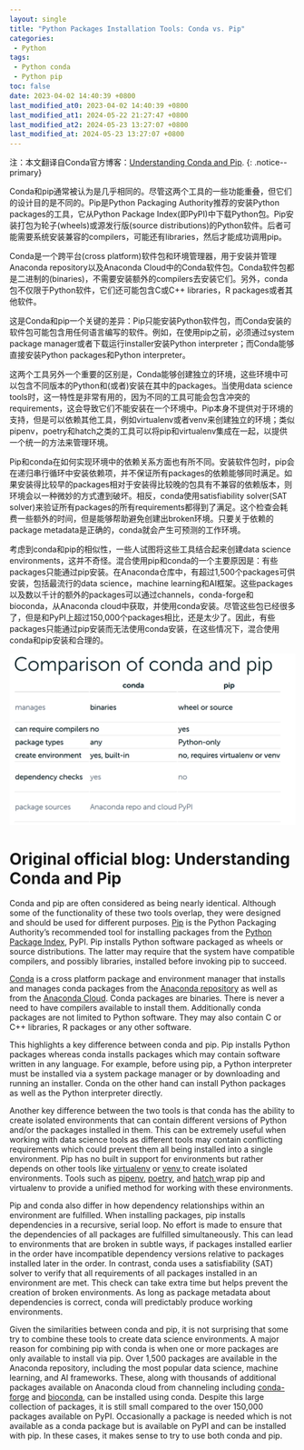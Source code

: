 ```yaml
---
layout: single
title: "Python Packages Installation Tools: Conda vs. Pip"
categories: 
 - Python
tags:
 - Python conda
 - Python pip
toc: false
date: 2023-04-02 14:40:39 +0800
last_modified_at0: 2023-04-02 14:40:39 +0800
last_modified_at1: 2024-05-22 21:27:47 +0800
last_modified_at2: 2024-05-23 13:27:07 +0800
last_modified_at: 2024-05-23 13:27:07 +0800
---
```


注：本文翻译自Conda官方博客：[Understanding Conda and Pip](https://www.anaconda.com/blog/understanding-conda-and-pip.).
{: .notice--primary}

Conda和pip通常被认为是几乎相同的。尽管这两个工具的一些功能重叠，但它们的设计目的是不同的。Pip是Python Packaging Authority推荐的安装Python packages的工具，它从Python Package Index(即PyPI)中下载Python包。Pip安装打包为轮子(wheels)或源发行版(source distributions)的Python软件。后者可能需要系统安装兼容的compilers，可能还有libraries，然后才能成功调用pip。

Conda是一个跨平台(cross platform)软件包和环境管理器，用于安装并管理Anaconda repository以及Anaconda Cloud中的Conda软件包。Conda软件包都是二进制的(binaries)，不需要安装额外的compilers去安装它们。另外，conda包不仅限于Python软件，它们还可能包含C或C++ libraries，R packages或者其他软件。

这是Conda和pip一个关键的差异：Pip只能安装Python软件包，而Conda安装的软件包可能包含用任何语言编写的软件。例如，在使用pip之前，必须通过system package manager或者下载运行installer安装Python interpreter；而Conda能够直接安装Python packages和Python interpreter。

这两个工具另外一个重要的区别是，Conda能够创建独立的环境，这些环境中可以包含不同版本的Python和(或者)安装在其中的packages。当使用data science tools时，这一特性是非常有用的，因为不同的工具可能会包含冲突的requirements，这会导致它们不能安装在一个环境中。Pip本身不提供对于环境的支持，但是可以依赖其他工具，例如virtualenv或者venv来创建独立的环境；类似pipenv，poetry和hatch之类的工具可以将pip和virtualenv集成在一起，以提供一个统一的方法来管理环境。

Pip和conda在如何实现环境中的依赖关系方面也有所不同。安装软件包时，pip会在递归串行循环中安装依赖项，并不保证所有packages的依赖能够同时满足。如果安装得比较早的packages相对于安装得比较晚的包具有不兼容的依赖版本，则环境会以一种微妙的方式遭到破坏。相反，conda使用satisfiability solver(SAT solver)来验证所有packages的所有requirements都得到了满足。这个检查会耗费一些额外的时间，但是能够帮助避免创建出broken环境。只要关于依赖的package metadata是正确的，conda就会产生可预测的工作环境。

考虑到conda和pip的相似性，一些人试图将这些工具结合起来创建data science environments，这并不奇怪。混合使用pip和conda的一个主要原因是：有些packages只能通过pip安装。在Anaconda仓库中，有超过1,500个packages可供安装，包括最流行的data science，machine learning和AI框架。这些packages以及数以千计的额外的packages可以通过channels，conda-forge和bioconda，从Anaconda cloud中获取，并使用conda安装。尽管这些包已经很多了，但是和PyPI上超过150,000个packages相比，还是太少了。因此，有些packages只能通过pip安装而无法使用conda安装，在这些情况下，混合使用conda和pip安装和合理的。

<img src="https://github.com/HelloWorld-1017/blog-images/blob/main/migration/imgpersonal/image-20230402143224972.png?raw=true" alt="image-20230402143224972" style="zoom: 50%;" />

<br>

# Original official blog: Understanding Conda and Pip

Conda and pip are often considered as being nearly identical. Although some of the functionality of these two tools overlap, they were designed and should be used for different purposes. [Pip](https://pip.pypa.io/en/stable/) is the Python Packaging Authority’s recommended tool for installing packages from the [Python Package Index](https://pypi.org/), PyPI. Pip installs Python software packaged as wheels or source distributions. The latter may require that the system have compatible compilers, and possibly libraries, installed before invoking pip to succeed.

[Conda](https://conda.io/docs/) is a cross platform package and environment manager that installs and manages conda packages from the [Anaconda repository](https://repo.anaconda.com/) as well as from the [Anaconda Cloud](https://anaconda.org/). Conda packages are binaries. There is never a need to have compilers available to install them. Additionally conda packages are not limited to Python software. They may also contain C or C++ libraries, R packages or any other software.

This highlights a key difference between conda and pip. Pip installs Python packages whereas conda installs packages which may contain software written in any language. For example, before using pip, a Python interpreter must be installed via a system package manager or by downloading and running an installer. Conda on the other hand can install Python packages as well as the Python interpreter directly.

Another key difference between the two tools is that conda has the ability to create isolated environments that can contain different versions of Python and/or the packages installed in them. This can be extremely useful when working with data science tools as different tools may contain conflicting requirements which could prevent them all being installed into a single environment. Pip has no built in support for environments but rather depends on other tools like [virtualenv](https://virtualenv.pypa.io/en/latest/) or [venv ](https://docs.python.org/3/library/venv.html)to create isolated environments. Tools such as [pipenv](https://pipenv.readthedocs.io/en/latest/), [poetry](https://poetry.eustace.io/), and [hatch ](https://github.com/ofek/hatch)wrap pip and virtualenv to provide a unified method for working with these environments.

Pip and conda also differ in how dependency relationships within an environment are fulfilled. When installing packages, pip installs dependencies in a recursive, serial loop. No effort is made to ensure that the dependencies of all packages are fulfilled simultaneously. This can lead to environments that are broken in subtle ways, if packages installed earlier in the order have incompatible dependency versions relative to packages installed later in the order. In contrast, conda uses a satisfiability (SAT) solver to verify that all requirements of all packages installed in an environment are met. This check can take extra time but helps prevent the creation of broken environments. As long as package metadata about dependencies is correct, conda will predictably produce working environments.

Given the similarities between conda and pip, it is not surprising that some try to combine these tools to create data science environments. A major reason for combining pip with conda is when one or more packages are only available to install via pip. Over 1,500 packages are available in the Anaconda repository, including the most popular data science, machine learning, and AI frameworks. These, along with thousands of additional packages available on Anaconda cloud from channeling including [conda-forge](https://conda-forge.org/) and [bioconda](https://bioconda.github.io/), can be installed using conda. Despite this large collection of packages, it is still small compared to the over 150,000 packages available on PyPI. Occasionally a package is needed which is not available as a conda package but is available on PyPI and can be installed with pip. In these cases, it makes sense to try to use both conda and pip.
<br>
